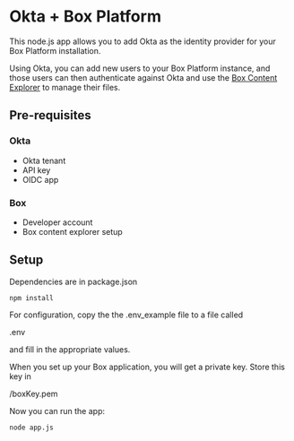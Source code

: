 # Okta + Box Platform

This node.js app allows you to add Okta as the identity provider for your Box Platform installation.

Using Okta, you can add new users to your Box Platform instance, and those users can then authenticate against Okta and use the [Box Content Explorer](https://developer.box.com/docs/box-content-explorer) to manage their files.

## Pre-requisites
### Okta
* Okta tenant
* API key
* OIDC app

### Box
* Developer account
* Box content explorer setup

## Setup
Dependencies are in package.json
```
npm install
```

For configuration, copy the the .env_example file to a file called

.env

and fill in the appropriate values.

When you set up your Box application, you will get a private key. Store this key in

/boxKey.pem

Now you can run the app:
```
node app.js
```